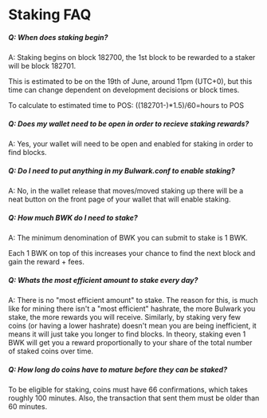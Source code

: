 # Staking FAQ

##### Q: When does staking begin?

A: Staking begins on block 182700, the 1st block to be rewarded to a staker will be block 182701.

This is estimated to be on the 19th of June, around 11pm (UTC+0), but this time can change dependent on development decisions or block times.

To calculate to estimated time to POS: ((182701-<current block height>)*1.5)/60=hours to POS

##### Q: Does my wallet need to be open in order to recieve staking rewards?

A: Yes, your wallet will need to be open and enabled for staking in order to find blocks.

##### Q: Do I need to put anything in my Bulwark.conf to enable staking?

A: No, in the wallet release that moves/moved staking up there will be a neat button on the front page of your wallet that will enable staking.

##### Q: How much BWK do I need to stake?

A: The minimum denomination of BWK you can submit to stake is 1 BWK.

Each 1 BWK on top of this increases your chance to find the next block and gain the reward + fees.

##### Q: Whats the most efficient amount to stake every day?

A: There is no "most efficient amount" to stake. The reason for this, is much like for mining there isn't a "most efficient" hashrate, the more Bulwark you stake, the more rewards you will receive. Similarly, by staking very few coins (or having a lower hashrate) doesn't mean you are being inefficient, it means it will just take you longer to find blocks. In theory, staking even 1 BWK will get you a reward proportionally to your share of the total number of staked coins over time.

##### Q: How long do coins have to mature before they can be staked?

To be eligible for staking, coins must have 66 confirmations, which takes roughly 100 minutes. Also, the transaction that sent them must be older than 60 minutes. 
